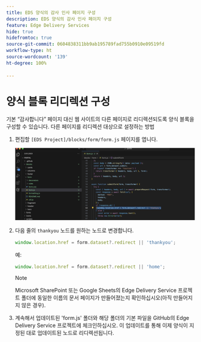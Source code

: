 ```yaml
---
title: EDS 양식의 감사 인사 페이지 구성
description: EDS 양식의 감사 인사 페이지 구성
feature: Edge Delivery Services
hide: true
hidefromtoc: true
source-git-commit: 0604838311bb9ab195789fad755b0910e09519fd
workflow-type: ht
source-wordcount: '139'
ht-degree: 100%

---
```



# 양식 블록 리디렉션 구성

기본 “감사합니다” 페이지 대신 웹 사이트의 다른 페이지로 리디렉션되도록 양식 블록을 구성할 수 있습니다. 다른 페이지를 리디렉션 대상으로 설정하는 방법

1. 편집할 `[EDS Project]/blocks/form/form.js` 페이지를 엽니다.

   ![감사 인사 노드 코드](/help/edge/assets/change-thankyou-node.png)

1. 다음 줄의 `thankyou` 노드를 원하는 노드로 변경합니다.

   ```JavaScript
   window.location.href = form.dataset?.redirect || 'thankyou';
   ```

   예:

   ```JavaScript
   window.location.href = form.dataset?.redirect || 'home';
   ```

   >[!NOTE]
   >
   > Microsoft SharePoint 또는 Google Sheets의 Edge Delivery Service 프로젝트 폴더에 동일한 이름의 문서 페이지가 만들어졌는지 확인하십시오(아직 만들어지지 않은 경우).


1. 계속해서 업데이트된 &#39;form.js&#39; 폴더와 해당 폴더의 기본 파일을 GitHub의 Edge Delivery Service 프로젝트에 체크인하십시오. 이 업데이트를 통해 이제 양식이 지정된 대로 업데이트된 노드로 리디렉션됩니다.
